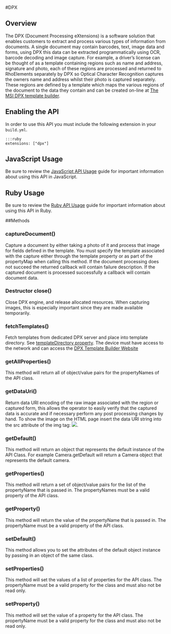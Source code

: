 #DPX


## Overview
<p>The DPX (Document Processing eXtensions) is a software solution that enables customers to extract and
process various types of information from documents. A single document may contain barcodes, text, image data and
forms, using DPX this data can be extracted programmatically using OCR, barcode decoding and image capture. For
example, a driver&rsquo;s license can be thought of as a template containing regions such as name and address, signature
and photo, each of these regions are processed and returned to RhoElements separately by DPX so Optical Character
Recognition captures the owners name and address whilst their photo is captured separately. These regions are
defined by a template which maps the various regions of the document to the data they contain and can be created
on-line at <a href="https://dpx-uat.motorolasolutions.com/">The MSI DPX template builder</a>.</p>
<h2>Enabling the API</h2>

<p>In order to use this API you must include the following extension in your <code>build.yml</code>.</p>

<pre><code>:::ruby
extensions: ["dpx"]
</code></pre>

<h2>JavaScript Usage</h2>

<p>Be sure to review the <a href="/guide/api_js">JavaScript API Usage</a> guide for important information about using this API
in JavaScript.</p>

<h2>Ruby Usage</h2>

<p>Be sure to review the <a href="/guide/api_ruby">Ruby API Usage</a> guide for important information about using this API in
Ruby.</p>



##Methods



### captureDocument()
Capture a document by either taking a photo of it and process that image for fields defined in the template. You must specify the template associated with the capture either through the template property or as part of the propertyMap when calling this method. If the document processing does not succeed the returned callback will contain failure description. If the captured document is processed successfully a callback will contain document data.
        

### <span class="label label-inverse"> Destructor</span> close()
Close DPX engine, and release allocated resources. When capturing images, this is especially important since they are made available temporarily.

### fetchTemplates()
Fetch templates from dedicated DPX server and place into template directory. See [templateDirectory property](#ptemplateDirectory). The device must have access to the network and can access the [DPX Template Builder Website](http://dpx-uat.motorolasolutions.com)

### getAllProperties()
This method will return all of object/value pairs for the propertyNames of the API class.

### getDataUri()
Return data URI encoding of the raw image associated with the region or captured form, this allows the operator to easily verify that the captured data is accurate and if necessary perform any post processing changes by hand. To show the image on the HTML page insert the data URI  string into the src attribute of the img tag: 
    <img src="dataURI string;">.
        

### getDefault()
This method will return an object that represents the default instance of the API Class. For example Camera.getDefault will return a Camera object that represents the default camera.

### getProperties()
This method will return a set of object/value pairs for the list of the propertyName that is passed in. The propertyNames must be a valid property of the API class.

### getProperty()
This method will return the value of the propertyName that is passed in. The propertyName must be a valid property of the API class.

### setDefault()
This method allows you to set the attributes of the default object instance by passing in an object of the same class.

### setProperties()
This method will set the values of a list of properties for the API class. The propertyName must be a valid property for the class and must also not be read only.

### setProperty()
This method will set the value of a property for the API class. The propertyName must be a valid property for the class and must also not be read only.